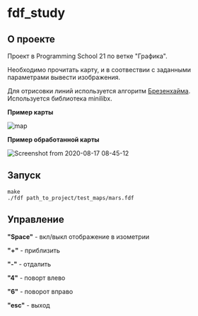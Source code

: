 # fdf_study

## О проекте

Проект в Programming School 21  по ветке "Графика".

Необходимо прочитать карту, и в соотвествии с заданными параметрами вывести изображения.

Для отрисовки линий используется алгоритм [Брезенхайма](https://habr.com/ru/post/185086/). Используется библиотека minilibx.



**Пример карты**

![map](https://user-images.githubusercontent.com/41144800/90342024-7f1c9e00-e00d-11ea-8372-dae43bdc8e38.png)


**Пример обработанной карты**

![Screenshot from 2020-08-17 08-45-12](https://user-images.githubusercontent.com/41144800/90361134-1a416200-e066-11ea-824f-16893d29e527.png)

## Запуск
```
make
./fdf path_to_project/test_maps/mars.fdf
```

## Управление


**"Space"** - вкл/выкл отображение в изометрии

**"+"** - приблизить

**"-"** - отдалить

**"4"** - поворт влево

**"6"** - поворот вправо

**"esc"** - выход


